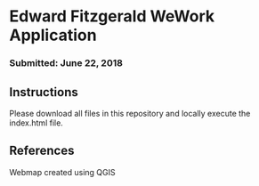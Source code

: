 # Edward Fitzgerald WeWork Application
### Submitted: June 22, 2018

## Instructions
Please download all files in this repository and locally execute the index.html file.


## References

Webmap created using QGIS 


